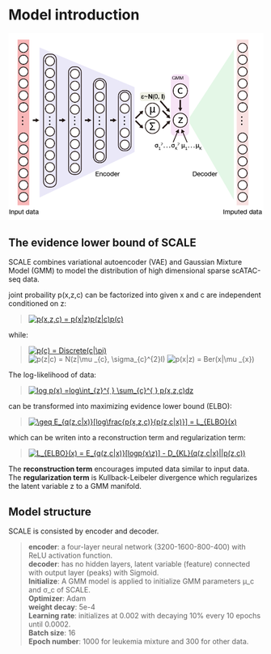 # Model introduction

![model_introduction](png/model_introduction.png)

## The evidence lower bound of SCALE
SCALE combines variational autoencoder (VAE) and Gaussian Mixture Model (GMM) to model the distribution of high dimensional sparse scATAC-seq data. 

joint probaility p(x,z,c) can be factorized into given x and c are independent conditioned on z:
> <a href="https://www.codecogs.com/eqnedit.php?latex=p(x,z,c)&space;=&space;p(x|z)p(z|c)p(c)" target="_blank"><img src="https://latex.codecogs.com/gif.latex?p(x,z,c)&space;=&space;p(x|z)p(z|c)p(c)" title="p(x,z,c) = p(x|z)p(z|c)p(c)" /></a>  

while:  
> <a href="https://www.codecogs.com/eqnedit.php?latex=p(c)&space;=&space;Discrete(c|\pi)" target="_blank"><img src="https://latex.codecogs.com/gif.latex?p(c)&space;=&space;Discrete(c|\pi)" title="p(c) = Discrete(c|\pi)" /></a>  
> <img src="https://latex.codecogs.com/gif.latex?p(z|c)&space;=&space;N(z|\mu&space;_{c},&space;\sigma_{c}^{2}I)" title="p(z|c) = N(z|\mu _{c}, \sigma_{c}^{2}I)" />
> <img src="https://latex.codecogs.com/gif.latex?p(x|z)&space;=&space;Ber(x|\mu&space;_{x})" title="p(x|z) = Ber(x|\mu _{x})" />
                                                                                                                             
The log-likelihood of data:  
> <a href="https://www.codecogs.com/eqnedit.php?latex=log&space;p(x)&space;=log\int_{z}^{&space;}&space;\sum_{c}^{&space;}&space;p(x,z,c)dz" target="_blank"><img src="https://latex.codecogs.com/gif.latex?log&space;p(x)&space;=log\int_{z}^{&space;}&space;\sum_{c}^{&space;}&space;p(x,z,c)dz" title="log p(x) =log\int_{z}^{ } \sum_{c}^{ } p(x,z,c)dz" /></a>  

can be transformed into maximizing evidence lower bound (ELBO):  
> <a href="https://www.codecogs.com/eqnedit.php?latex=\geq&space;E_{q(z,c|x)}[log\frac{p(x,z,c)}{p(z,c|x)}]&space;=&space;L_{ELBO}(x)" target="_blank"><img src="https://latex.codecogs.com/gif.latex?\geq&space;E_{q(z,c|x)}[log\frac{p(x,z,c)}{p(z,c|x)}]&space;=&space;L_{ELBO}(x)" title="\geq E_{q(z,c|x)}[log\frac{p(x,z,c)}{p(z,c|x)}] = L_{ELBO}(x)" /></a>  

which can be writen into a reconstruction term and regularization term:  
> <a href="https://www.codecogs.com/eqnedit.php?latex=L_{ELBO}(x)&space;=&space;E_{q(z,c|x)}[logp(x\z)]&space;-&space;D_{KL}(q(z,c|x)||p(z,c))" target="_blank"><img src="https://latex.codecogs.com/gif.latex?L_{ELBO}(x)&space;=&space;E_{q(z,c|x)}[logp(x\z)]&space;-&space;D_{KL}(q(z,c|x)||p(z,c))" title="L_{ELBO}(x) = E_{q(z,c|x)}[logp(x\z)] - D_{KL}(q(z,c|x)||p(z,c))" /></a>  

The **reconstruction term** encourages imputed data similar to input data.  
The **regularization term** is Kullback-Leibeler divergence which regularizes the latent variable z to a GMM manifold.

## Model structure
SCALE is consisted by encoder and decoder.     
> **encoder**: a four-layer neural network (3200-1600-800-400) with ReLU activation function.    
> **decoder**: has no hidden layers, latent variable (feature) connected with output layer (peaks) with Sigmoid.   
**Initialize**: A GMM model is applied to initialize GMM parameters μ_c and σ_c of SCALE.   
**Optimizer**: Adam   
**weight decay**: 5e-4   
**Learning rate**: initializes at 0.002 with decaying 10% every 10 epochs until 0.0002.   
**Batch size**: 16    
**Epoch number**: 1000 for leukemia mixture and 300 for other data.  
